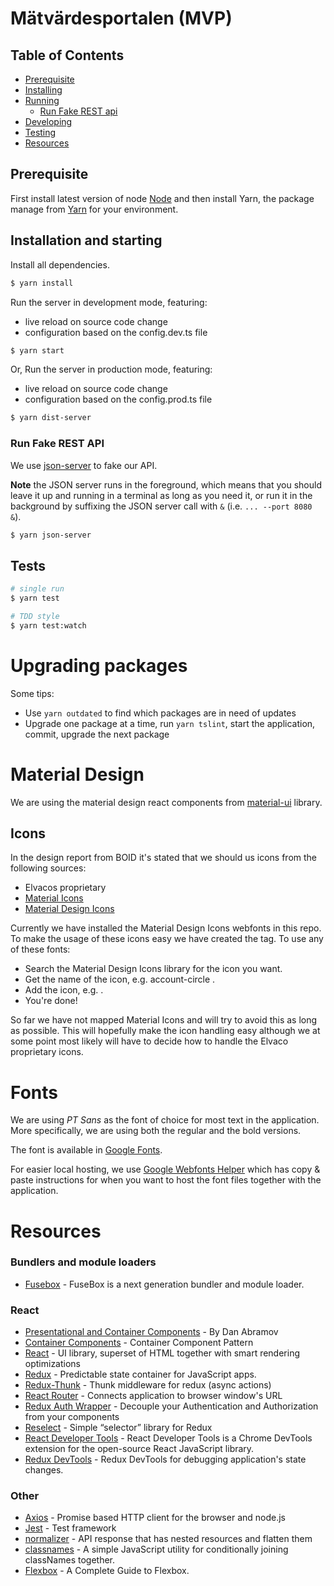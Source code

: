 # Mätvärdesportalen (MVP)

## Table of Contents
* [Prerequisite](#prerequisite)
* [Installing](#installation)
* [Running](#running-the-app)
  * [Run Fake REST api](#fake-api)
* [Developing](#developing)
* [Testing](#testing)
* [Resources](#resources)

## Prerequisite
First install latest version of node [Node](https://nodejs.org/en/) and then install Yarn, the package manage from 
[Yarn](https://yarnpkg.com/en/docs/install) for your environment.

## Installation and starting
Install all dependencies.

```bash
$ yarn install
```

Run the server in development mode, featuring:
- live reload on source code change
- configuration based on the config.dev.ts file

```bash
$ yarn start
```

Or,
Run the server in production mode, featuring:
- live reload on source code change
- configuration based on the config.prod.ts file

```bash
$ yarn dist-server
```

### Run Fake REST API
We use [json-server](https://github.com/typicode/json-server) to fake our API.

**Note** the JSON server runs in the foreground, which means that you should leave it up and running in a terminal
as long as you need it, or run it in the background by suffixing the JSON server call with `&` (i.e. `... --port 8080 &`).

```bash
$ yarn json-server
```

## Tests

```bash
# single run
$ yarn test 

# TDD style
$ yarn test:watch
```

# Upgrading packages

Some tips:
- Use `yarn outdated` to find which packages are in need of updates
- Upgrade one package at a time, run `yarn tslint`, start the application, commit, upgrade the next package

# Material Design
We are using the material design react components from [material-ui](http://www.material-ui.com/#/) library.

## Icons

In the design report from BOID it's stated that we should us icons from the following sources:
* Elvacos proprietary
* [Material Icons](https://material.io/icons/)
* [Material Design Icons](https://materialdesignicons.com/)

Currently we have installed the Material Design Icons webfonts in this repo. To make the usage of these icons easy we have
created the <Icon> tag. To use any of these fonts:
* Search the Material Design Icons library for the icon you want.
* Get the name of the icon, e.g. account-circle .
* Add the icon, e.g. <Icon name="account-circle"/>.
* You're done!

So far we have not mapped Material Icons and will try to avoid this as long as possible.
This will hopefully make the icon handling easy although we at some point most likely will have to decide
how to handle the Elvaco proprietary icons.

# Fonts

We are using *PT Sans* as the font of choice for most text in the application. More specifically, we are using both the regular and the bold versions.

The font is available in [Google Fonts](https://fonts.google.com/specimen/PT+Sans?selection.family=PT+Sans:400,700).

For easier local hosting, we use [Google Webfonts Helper](https://google-webfonts-helper.herokuapp.com/fonts/pt-sans?subsets=latin) which has copy & paste instructions for when you want to host the font files together with the application.

# Resources

### Bundlers and module loaders

* [Fusebox](http://fuse-box.org/) - FuseBox is a next generation bundler and module loader.

### React
* [Presentational and Container Components](https://medium.com/@dan_abramov/smart-and-dumb-components-7ca2f9a7c7d0) - By Dan Abramov
* [Container Components](https://medium.com/@learnreact/container-components-c0e67432e005) - Container Component Pattern
* [React](https://facebook.github.io/react/) - UI library, superset of HTML together with smart rendering optimizations
* [Redux](http://redux.js.org/) - Predictable state container for JavaScript apps.
* [Redux-Thunk](https://github.com/gaearon/redux-thunk) - Thunk middleware for redux (async actions)
* [React Router](https://reacttraining.com/react-router/web/guides/philosophy) - Connects application to browser window's URL
* [Redux Auth Wrapper](https://mjrussell.github.io/redux-auth-wrapper/) - Decouple your Authentication and Authorization from your components
* [Reselect](https://github.com/reactjs/reselect) - Simple “selector” library for Redux
* [React Developer Tools](https://chrome.google.com/webstore/detail/react-developer-tools/fmkadmapgofadopljbjfkapdkoienihi) - React Developer Tools is a Chrome DevTools extension for the open-source React JavaScript library. 
* [Redux DevTools](https://chrome.google.com/webstore/detail/redux-devtools/lmhkpmbekcpmknklioeibfkpmmfibljd) - Redux DevTools for debugging application's state changes.

### Other
* [Axios](https://github.com/mzabriskie/axios) - Promise based HTTP client for the browser and node.js
* [Jest](https://github.com/kulshekhar/ts-jest) - Test framework
* [normalizer](https://tonyhb.gitbooks.io/redux-without-profanity/content/normalizer.html) - API response that has nested resources and flatten them
* [classnames](https://github.com/JedWatson/classnames) - A simple JavaScript utility for conditionally joining classNames together.
* [Flexbox](https://css-tricks.com/snippets/css/a-guide-to-flexbox/) - A Complete Guide to Flexbox.

